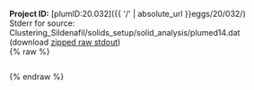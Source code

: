 **Project ID:** [plumID:20.032]({{ '/' | absolute_url }}eggs/20/032/)  
Stderr for source:  Clustering_Sildenafil/solids_setup/solid_analysis/plumed14.dat   
(download [zipped raw stdout](plumed14.dat.plumed.stdout.txt.zip))  
{% raw %}
<pre>
</pre>
{% endraw %}
